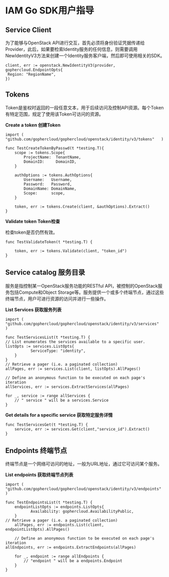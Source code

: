 # IAM Go SDK用户指导<a name="sdk_03_0016"></a>

## Service Client<a name="section21547825201458"></a>

为了能够与OpenStack API进行交互，首先必须将身份验证凭据传递给Provider，此后，如果要检索Identity服务的任何信息，则需要调用NewIdentityV3方法来创建一个Identity服务客户端，然后即可使用相关的SDK。

```
client, err := openstack.NewIdentityV3(provider, gophercloud.EndpointOpts{
 Region: "RegionName",
})
```

## Tokens<a name="section31784618171442"></a>

Token是鉴权时返回的一段任意文本，用于后续访问及控制API资源。每个Token有特定范围，规定了使用该Token可访问的资源。

**Create a token 创建Token**

```
import (    "github.com/gophercloud/gophercloud/openstack/identity/v3/tokens"   )   

func TestCreateTokenByPasswd(t *testing.T){
    scope := tokens.Scope{
        ProjectName:  TenantName,
        DomainID:     DomainID,
    }

    authOptions := tokens.AuthOptions{
        Username:   Username,
        Password:   Password,
        DomainName: DomainName,
        Scope:      scope,
    }

    token, err := tokens.Create(client, &authOptions).Extract()
}
```

**Validate token Token检查**

检查token是否仍然有效。

```
func TestValidateToken(t *testing.T) {
    
    token, err := tokens.Validate(client, "token_id")
}
```

## Service catalog 服务目录<a name="section36519523171442"></a>

服务是指控制某一OpenStack服务功能的RESTful API，被控制的OpenStack服务包括Compute和Object Storage等。服务提供一个或多个终端节点，通过这些终端节点，用户可进行资源的访问并进行一些操作。

**List Services 获取服务列表**

```
import (    "github.com/gophercloud/gophercloud/openstack/identity/v3/services"   )     

func TestServicesList(t *testing.T) {
// List enumerates the services available to a specific user.
listOpts := services.ListOpts{
           ServiceType: "identity",
    }
}
// Retrieve a pager (i.e. a paginated collection)
allPages, err := services.List(client, listOpts).AllPages()

// Define an anonymous function to be executed on each page's iteration
allServices, err := services.ExtractServices(allPages)

for _, service := range allServices {
    // " service " will be a services.Service
}
```

**Get details for a specific service 获取特定服务详情**

```
func TestServicesGet(t *testing.T) {
    service, err := services.Get(client,"service_id").Extract()
}
```

## Endpoints 终端节点<a name="section58639039171442"></a>

终端节点是一个网络可访问的地址，一般为URL地址，通过它可访问某个服务。

**List endpoints 获取终端节点列表**

```
import (    "github.com/gophercloud/gophercloud/openstack/identity/v3/endpoints"   ) 

func TestEndpointsList(t *testing.T) {
    endpointListOpts := endpoints.ListOpts{
           Availability: gophercloud.AvailabilityPublic,
    }
// Retrieve a pager (i.e. a paginated collection)
    allPages, err := endpoints.List(client, endpointListOpts).AllPages()

    // Define an anonymous function to be executed on each page's iteration
allEndpoints, err := endpoints.ExtractEndpoints(allPages)

    for _, endpoint := range allEndpoints {
        // "endpoint " will be a endpoints.Endpoint
    }
}
```

